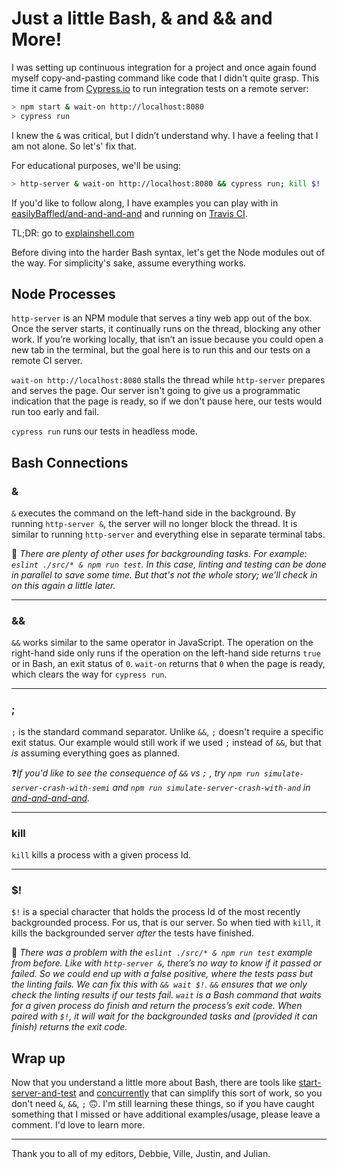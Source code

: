 # Just a little Bash, & and && and More!

I was setting up continuous integration for a project and once again found myself copy-and-pasting command like code that I didn't quite grasp. This time it came from [Cypress.io](https://docs.cypress.io/guides/guides/continuous-integration.html#Solutions) to run integration tests on a remote server:

```bash
> npm start & wait-on http://localhost:8080
> cypress run
```     

I knew the `&` was critical, but I didn’t understand why. I have a feeling that I am not alone. So let's' fix that.

For educational purposes, we'll be using:
```bash
> http-server & wait-on http://localhost:8080 && cypress run; kill $!
```

If you'd like to follow along, I have examples you can play with in [easilyBaffled/and-and-and-and](https://github.com/easilyBaffled/and-and-and-and) and running on [Travis CI](https://travis-ci.org/easilyBaffled/and-and-and-and).

TL;DR: go to [explainshell.com](https://explainshell.com/explain?cmd=http-server+%26+wait-on+http%3A%2F%2Flocalhost%3A8080+%26%26+cypress+run%3B+kill+%24%21)

Before diving into the harder Bash syntax, let's get the Node modules out of the way. For simplicity's sake, assume everything works.

## Node Processes 

`http-server` is an NPM module that serves a tiny web app out of the box. Once the server starts, it continually runs on the thread, blocking any other work. If you’re working locally, that isn’t an issue because you could open a new tab in the terminal, but the goal here is to run this and our tests on a remote CI server.

`wait-on http://localhost:8080` stalls the thread while `http-server` prepares and serves the page. Our server isn't going to give us a programmatic indication that the page is ready, so if we don't pause here, our tests would run too early and fail.

`cypress run` runs our tests in headless mode. 

## Bash Connections
### &

`&`  executes the command on the left-hand side in the background. By running `http-server &`, the server will no longer block the thread. It is similar to running `http-server` and everything else in separate terminal tabs.

🤔 _There are plenty of other uses for backgrounding tasks. For example: `eslint ./src/* & npm run test`. In this case, linting and testing can be done in parallel to save some time. But that's not the whole story; we'll check in on this again a little later._

---

### &&

`&&` works similar to the same operator in JavaScript. The operation on the right-hand side only runs if the operation on the left-hand side returns `true` or in Bash, an exit status of `0`.  `wait-on` returns that `0` when the page is ready, which clears the way for `cypress run`. 

---

### ;

`;`  is the standard command separator. Unlike `&&`, `;` doesn't require a specific exit status. Our example would still work if we used `;` instead of `&&`, but that _is_ assuming everything goes as planned.

❓_If you'd like to see the consequence of `&&` vs `;` , try `npm run simulate-server-crash-with-semi`  and `npm run simulate-server-crash-with-and`  in [and-and-and-and](https://github.com/easilyBaffled/and-and-and-and)._

---

### kill

`kill`  kills a process with a given process Id.

---

### $!
`$!` is a special character that holds the process Id of the most recently backgrounded process. For us, that is our server. So when tied with `kill`, it kills the backgrounded server _after_ the tests have finished.

🤔 _There was a problem with the `eslint ./src/* & npm run test` example from before. Like with `http-server &`, there’s no way to know if it passed or failed. So we could end up with a false positive, where the tests pass but the linting fails. We can fix this with `&& wait $!`. `&&` ensures that we only check the linting results if our tests fail. `wait` is a Bash command that waits for a given process do finish and return the process’s exit code. When paired with `$!`, it will wait for the backgrounded tasks and (provided it can finish) returns the exit code._


## Wrap up 
Now that you understand a little more about Bash, there are tools like [start-server-and-test](https://github.com/bahmutov/start-server-and-test)  and [concurrently](https://www.npmjs.com/package/concurrently) that can simplify this sort of work, so you don't need `&`, `&&`, `;` 🙃. I'm still learning these things, so if you have caught something that I missed or have additional examples/usage, please leave a comment. I'd love to learn more. 

---
Thank you to all of my editors, Debbie, Ville, Justin, and Julian.
